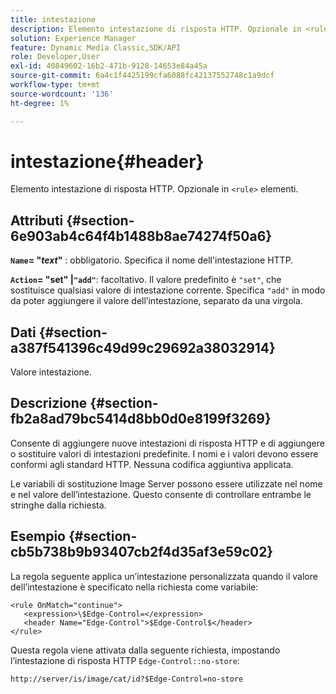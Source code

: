 ```yaml
---
title: intestazione
description: Elemento intestazione di risposta HTTP. Opzionale in <rule> elementi.
solution: Experience Manager
feature: Dynamic Media Classic,SDK/API
role: Developer,User
exl-id: 40849602-16b2-471b-9128-14653e84a45a
source-git-commit: 6a4c1f4425199cfa6088fc42137552748c1a9dcf
workflow-type: tm+mt
source-wordcount: '136'
ht-degree: 1%

---
```


# intestazione{#header}

Elemento intestazione di risposta HTTP. Opzionale in `<rule>` elementi.

## Attributi {#section-6e903ab4c64f4b1488b8ae74274f50a6}

**`Name`= &quot;*text*&quot;** : obbligatorio. Specifica il nome dell&#39;intestazione HTTP.

**`Action`= &quot;set&quot; |`"add"`**: facoltativo. Il valore predefinito è `"set"`, che sostituisce qualsiasi valore di intestazione corrente. Specifica `"add"` in modo da poter aggiungere il valore dell’intestazione, separato da una virgola.

## Dati {#section-a387f541396c49d99c29692a38032914}

Valore intestazione.

## Descrizione {#section-fb2a8ad79bc5414d8bb0d0e8199f3269}

Consente di aggiungere nuove intestazioni di risposta HTTP e di aggiungere o sostituire valori di intestazioni predefinite. I nomi e i valori devono essere conformi agli standard HTTP. Nessuna codifica aggiuntiva applicata.

Le variabili di sostituzione Image Server possono essere utilizzate nel nome e nel valore dell’intestazione. Questo consente di controllare entrambe le stringhe dalla richiesta.

## Esempio {#section-cb5b738b9b93407cb2f4d35af3e59c02}

La regola seguente applica un’intestazione personalizzata quando il valore dell’intestazione è specificato nella richiesta come variabile:

```
<rule OnMatch="continue">
   <expression>\$Edge-Control=</expression>
   <header Name="Edge-Control">$Edge-Control$</header>
</rule>
```

Questa regola viene attivata dalla seguente richiesta, impostando l’intestazione di risposta HTTP `Edge-Control::no-store`:

`http://server/is/image/cat/id?$Edge-Control=no-store`
